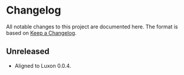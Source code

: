 # Changelog

All notable changes to this project are documented here. The format is based on
[Keep a Changelog][keep-a-changelog].

## Unreleased

-   Aligned to Luxon 0.0.4.

[keep-a-changelog]: http://keepachangelog.com/en/1.0.0/
